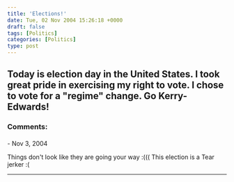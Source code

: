 ```yaml
---
title: 'Elections!'
date: Tue, 02 Nov 2004 15:26:18 +0000
draft: false
tags: [Politics]
categories: [Politics]
type: post
---
```


Today is election day in the United States. I took great pride in exercising my right to vote. I chose to vote for a "regime" change. Go Kerry-Edwards!
---
### Comments:
#### 
[]( "") - <time datetime="2004-11-03 01:17:17">Nov 3, 2004</time>

Things don't look like they are going your way :((( This election is a Tear jerker :(
<hr />
